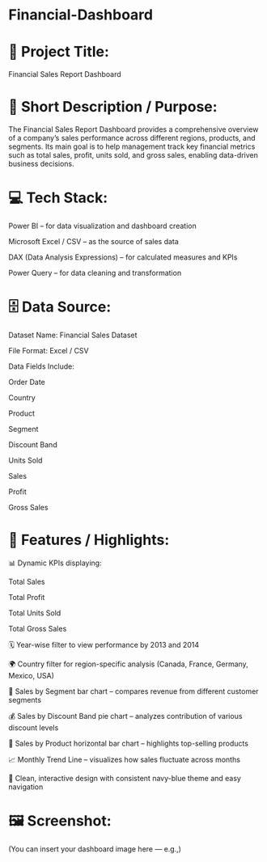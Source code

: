 # Financial-Dashboard
# 🧾 Project Title:

Financial Sales Report Dashboard

# 📝 Short Description / Purpose:

The Financial Sales Report Dashboard provides a comprehensive overview of a company’s sales performance across different regions, products, and segments.
Its main goal is to help management track key financial metrics such as total sales, profit, units sold, and gross sales, enabling data-driven business decisions.

# 💻 Tech Stack:

Power BI – for data visualization and dashboard creation

Microsoft Excel / CSV – as the source of sales data

DAX (Data Analysis Expressions) – for calculated measures and KPIs

Power Query – for data cleaning and transformation

# 🗄️ Data Source:

Dataset Name: Financial Sales Dataset

File Format: Excel / CSV

Data Fields Include:

Order Date

Country

Product

Segment

Discount Band

Units Sold

Sales

Profit

Gross Sales

# 🌟 Features / Highlights:

📊 Dynamic KPIs displaying:

Total Sales

Total Profit

Total Units Sold

Total Gross Sales

🗓️ Year-wise filter to view performance by 2013 and 2014

🌍 Country filter for region-specific analysis (Canada, France, Germany, Mexico, USA)

🏢 Sales by Segment bar chart – compares revenue from different customer segments

💰 Sales by Discount Band pie chart – analyzes contribution of various discount levels

🧾 Sales by Product horizontal bar chart – highlights top-selling products

📈 Monthly Trend Line – visualizes how sales fluctuate across months

🎨 Clean, interactive design with consistent navy-blue theme and easy navigation

# 🖼️ Screenshot:

(You can insert your dashboard image here — e.g.,)
